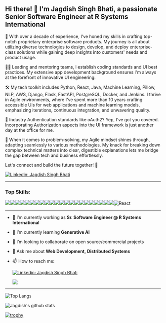 ## Hi there! 👋 I'm Jagdish Singh Bhati, a passionate Senior Software Engineer at R Systems International

🚀 With over a decade of experience, I've honed my skills in crafting top-notch proprietary enterprise software products. My journey is all about utilizing diverse technologies to design, develop, and deploy enterprise-class solutions while gaining deep insights into customers' needs and product usage.

👨‍🏭 Leading and mentoring teams, I establish coding standards and UI best practices. My extensive app development background ensures I'm always at the forefront of innovative UI engineering.

🛠️ My tech toolkit includes Python, React, Java, Machine Learning, Pillow, NLP, AWS, Django, Flask, FastAPI, PostgreSQL, Docker, and Jenkins. I thrive in Agile environments, where I've spent more than 10 years crafting accessible UIs for web applications and machine learning models, emphasizing iterations, continuous integration, and unwavering quality.

🔐 Industry Authentication standards like oAuth2? Yep, I've got you covered. Incorporating Authorization aspects into the UI framework is just another day at the office for me.

🧠 When it comes to problem-solving, my Agile mindset shines through, adapting seamlessly to various methodologies. My knack for breaking down complex technical matters into clear, digestible explanations lets me bridge the gap between tech and business effortlessly.
 
Let's connect and build the future together! 🌟

[![Linkedin: Jagdish Singh Bhati](https://img.shields.io/badge/Jagdish-0A66C2.svg?style=for-the-badge&logo=LinkedIn&logoColor=white)](https://www.linkedin.com/in/jsbhati)

---
### Top Skills:
![](https://img.shields.io/badge/python-3670A0?style=for-the-badge&logo=python&logoColor=ffdd54)![](https://img.shields.io/badge/Linux-FCC624?style=for-the-badge&logo=linux&logoColor=black)![](https://img.shields.io/badge/Java-ED8B00?style=for-the-badge&logo=openjdk&logoColor=black)![](https://img.shields.io/badge/Django-092E20?style=for-the-badge&logo=django&logoColor=white)![](https://img.shields.io/badge/Spring-6DB33F?style=for-the-badge&logo=spring&logoColor=white)![](https://img.shields.io/badge/Flask-000000?style=for-the-badge&logo=flask&logoColor=white)![](https://img.shields.io/badge/PostgreSQL-316192?style=for-the-badge&logo=postgresql&logoColor=white)![](https://img.shields.io/badge/MySQL-00000F?style=for-the-badge&logo=mysql&logoColor=white)![](https://img.shields.io/badge/Amazon_AWS-232F3E?style=for-the-badge&logo=amazon-aws&logoColor=white)![](https://img.shields.io/badge/PyTorch-EE4C2C.svg?style=for-the-badge&logo=PyTorch&logoColor=white)![](https://img.shields.io/badge/FastAPI-009688.svg?style=for-the-badge&logo=FastAPI&logoColor=white)![](https://img.shields.io/badge/Docker-2496ED.svg?style=for-the-badge&logo=Docker&logoColor=white)![](https://img.shields.io/badge/Jenkins-D24939.svg?style=for-the-badge&logo=Jenkins&logoColor=white)![](https://img.shields.io/badge/Vite-646CFF.svg?style=for-the-badge&logo=Vite&logoColor=white)![](https://img.shields.io/badge/Playwright-2EAD33.svg?style=for-the-badge&logo=Playwright&logoColor=white)![](https://img.shields.io/badge/Selenium-43B02A.svg?style=for-the-badge&logo=Selenium&logoColor=white)![](https://img.shields.io/badge/Jira-0052CC.svg?style=for-the-badge&logo=Jira&logoColor=white)![](https://img.shields.io/badge/Confluence-172B4D.svg?style=for-the-badge&logo=Confluence&logoColor=white)![](https://img.shields.io/badge/Kubernetes-326CE5.svg?style=for-the-badge&logo=Kubernetes&logoColor=white)![](https://img.shields.io/badge/HTML5-E34F26.svg?style=for-the-badge&logo=HTML5&logoColor=white)![](https://img.shields.io/badge/Tailwind%20CSS-06B6D4.svg?style=for-the-badge&logo=Tailwind-CSS&logoColor=white)![](https://img.shields.io/badge/Pytest-0A9EDC.svg?style=for-the-badge&logo=Pytest&logoColor=white)![React](https://img.shields.io/badge/react-%2320232a.svg?style=for-the-badge&logo=react&logoColor=%2361DAFB)


---

- 🔭 I’m currently working as **Sr. Software Engineer @ R Systems International**
- 🌱 I’m currently learning **Generative AI**
- 👯 I’m looking to collaborate on open source/commercial projects
- 💬 Ask me about **Web Development,** **Distributed Systems**
- 📫 How to reach me:
    
    [![Linkedin: Jagdish Singh Bhati](https://img.shields.io/badge/Jagdish-0A66C2.svg?style=for-the-badge&logo=LinkedIn&logoColor=white)](https://www.linkedin.com/in/jsbhati)

    [![](https://img.shields.io/badge/Fiverr-1DBF73.svg?style=for-the-badge&logo=Fiverr&logoColor=white)](https://www.fiverr.com/jsbhati)


---

![Top Langs](https://github-readme-stats.vercel.app/api/top-langs/?username=bhatijagdish&layout=compact&theme=dark&hide_border=true)

![Jagdish's github stats](https://github-readme-stats.vercel.app/api?username=bhatijagdish&show_icons=true&hide_border=true&theme=dark)

[![trophy](https://github-profile-trophy.vercel.app/?username=bhatijagdish)](https://github.com/bhatijagdish/github-profile-trophy)

